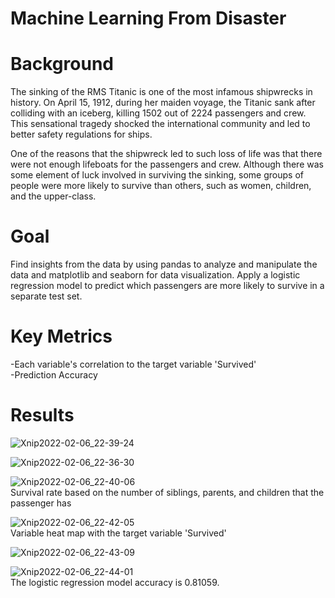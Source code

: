 # Machine Learning From Disaster

# Background
The sinking of the RMS Titanic is one of the most infamous shipwrecks in history. On April 15, 1912, during her maiden voyage, the Titanic sank after colliding with an iceberg, killing 1502 out of 2224 passengers and crew. This sensational tragedy shocked the international community and led to better safety regulations for ships.

One of the reasons that the shipwreck led to such loss of life was that there were not enough lifeboats for the passengers and crew. Although there was some element of luck involved in surviving the sinking, some groups of people were more likely to survive than others, such as women, children, and the upper-class.

# Goal
Find insights from the data by using pandas to analyze and manipulate the data and matplotlib and seaborn for data visualization. Apply a logistic regression model to predict which passengers are more likely to survive in a separate test set.

# Key Metrics
-Each variable's correlation to the target variable 'Survived' <br />
-Prediction Accuracy

# Results
![Xnip2022-02-06_22-39-24](https://user-images.githubusercontent.com/33715191/152737510-f4478775-20bf-41de-be77-9a9d79b140cf.jpg)


![Xnip2022-02-06_22-36-30](https://user-images.githubusercontent.com/33715191/152737177-d8ab4852-7112-462f-a1ea-d7d0a9fca4a0.jpg)

![Xnip2022-02-06_22-40-06](https://user-images.githubusercontent.com/33715191/152737589-cb14ce51-28d1-4120-a6c0-62ca3f856946.jpg)<br />
Survival rate based on the number of siblings, parents, and children that the passenger has

![Xnip2022-02-06_22-42-05](https://user-images.githubusercontent.com/33715191/152737828-43509290-7ca9-4b46-8b35-6fe6597d664b.jpg)<br />
Variable heat map with the target variable 'Survived'

![Xnip2022-02-06_22-43-09](https://user-images.githubusercontent.com/33715191/152737923-ef48fa64-6ed6-4f24-870c-ee3390599d0e.jpg)

![Xnip2022-02-06_22-44-01](https://user-images.githubusercontent.com/33715191/152738045-ac981a84-36de-4bbe-b347-7a92cd0431b0.jpg)<br />
The logistic regression model accuracy is 0.81059. 

